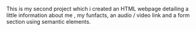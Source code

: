 This is my second project which i created an HTML webpage detailing a little information about me , my funfacts, an audio / video link and a form section using semantic elements.
